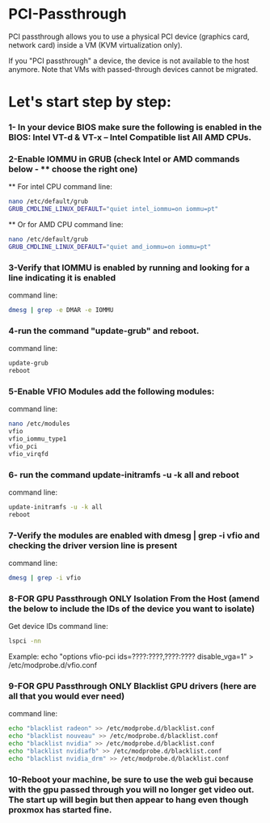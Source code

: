 # PCI-Passthrough
PCI passthrough allows you to use a physical PCI device (graphics card, network card) inside a VM (KVM virtualization only).

If you "PCI passthrough" a device, the device is not available to the host anymore. Note that VMs with passed-through devices cannot be migrated.


# Let's start step by step:


### 1- In your device BIOS make sure the following is enabled in the BIOS: Intel VT-d & VT-x – Intel Compatible list All AMD CPUs.


### 2-Enable IOMMU in GRUB (check Intel or AMD commands below - ** choose the right one) 

** For intel CPU command line: 
```bash
nano /etc/default/grub
GRUB_CMDLINE_LINUX_DEFAULT="quiet intel_iommu=on iommu=pt"
```
** Or for AMD CPU command line:
```bash
nano /etc/default/grub
GRUB_CMDLINE_LINUX_DEFAULT="quiet amd_iommu=on iommu=pt"
```

### 3-Verify that IOMMU is enabled by running and looking for a line indicating it is enabled

command line:
```bash
dmesg | grep -e DMAR -e IOMMU
```


### 4-run the command "update-grub" and reboot.

command line:
```bash
update-grub
reboot
```

### 5-Enable VFIO Modules add the following modules:

command line:
```bash
nano /etc/modules
vfio
vfio_iommu_type1
vfio_pci
vfio_virqfd
```

### 6- run the command update-initramfs -u -k all and reboot

command line:
```bash
update-initramfs -u -k all
reboot
```

### 7-Verify the modules are enabled with dmesg | grep -i vfio and checking the driver version line is present

command line:
```bash
dmesg | grep -i vfio
```

### 8-**FOR GPU Passthrough ONLY** Isolation From the Host (amend the below to include the IDs of the device you want to isolate)

Get device IDs command line:
```bash
lspci -nn
```
Example:
echo "options vfio-pci ids=????:????,????:???? disable_vga=1" > /etc/modprobe.d/vfio.conf


### 9-**FOR GPU Passthrough ONLY** Blacklist GPU drivers (here are all that you would ever need)
command line:
```bash
echo "blacklist radeon" >> /etc/modprobe.d/blacklist.conf 
echo "blacklist nouveau" >> /etc/modprobe.d/blacklist.conf 
echo "blacklist nvidia" >> /etc/modprobe.d/blacklist.conf 
echo "blacklist nvidiafb" >> /etc/modprobe.d/blacklist.conf
echo "blacklist nvidia_drm" >> /etc/modprobe.d/blacklist.conf 
```

### 10-Reboot your machine, be sure to use the web gui because with the gpu passed through you will no longer get video out. The start up will begin but then appear to hang even though proxmox has started fine.
